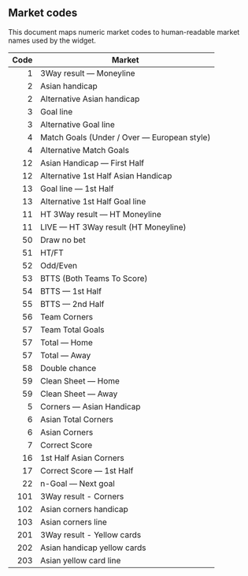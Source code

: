 ## Market codes

This document maps numeric market codes to human-readable market names used by the widget.

| Code | Market |
|---:|---|
| 1 | 3Way result — Moneyline |
| 2 | Asian handicap |
| 2 | Alternative Asian handicap |
| 3 | Goal line |
| 3 | Alternative Goal line |
| 4 | Match Goals (Under / Over — European style) |
| 4 | Alternative Match Goals |
| 12 | Asian Handicap — First Half |
| 12 | Alternative 1st Half Asian Handicap |
| 13 | Goal line — 1st Half |
| 13 | Alternative 1st Half Goal line |
| 11 | HT 3Way result — HT Moneyline |
| 11 | LIVE — HT 3Way result (HT Moneyline) |
| 50 | Draw no bet |
| 51 | HT/FT |
| 52 | Odd/Even |
| 53 | BTTS (Both Teams To Score) |
| 54 | BTTS — 1st Half |
| 55 | BTTS — 2nd Half |
| 56 | Team Corners |
| 57 | Team Total Goals |
| 57 | Total — Home |
| 57 | Total — Away |
| 58 | Double chance |
| 59 | Clean Sheet — Home |
| 59 | Clean Sheet — Away |
| 5 | Corners — Asian Handicap |
| 6 | Asian Total Corners |
| 6 | Asian Corners |
| 7 | Correct Score |
| 16 | 1st Half Asian Corners |
| 17 | Correct Score — 1st Half |
| 22 | n-Goal — Next goal |
| 101 | 3Way result - Corners
| 102 | Asian corners handicap
| 103 | Asian corners line
| 201 | 3Way result - Yellow cards
| 202 | Asian handicap yellow cards
| 203 | Asian yellow card line
